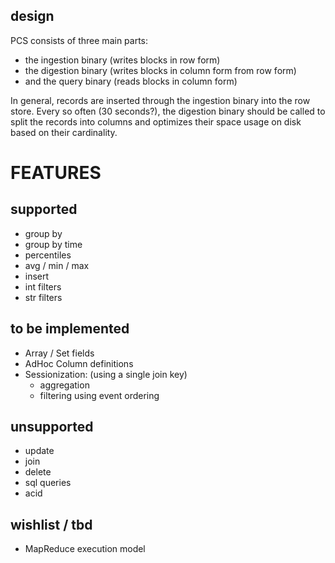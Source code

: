 design
------

PCS consists of three main parts:

* the ingestion binary (writes blocks in row form)
* the digestion binary (writes blocks in column form from row form)
* and the query binary (reads blocks in column form)

In general, records are inserted through the ingestion binary into the row
store.  Every so often (30 seconds?), the digestion binary should be called to
split the records into columns and optimizes their space usage on disk based on
their cardinality.


FEATURES
========

supported
---------

* group by
* group by time
* percentiles
* avg / min / max
* insert
* int filters
* str filters


to be implemented
-----------------

* Array / Set fields
* AdHoc Column definitions
* Sessionization: (using a single join key) 
  * aggregation
  * filtering using event ordering

 
unsupported
-----------

* update
* join
* delete
* sql queries
* acid


wishlist / tbd
--------------

*  MapReduce execution model
